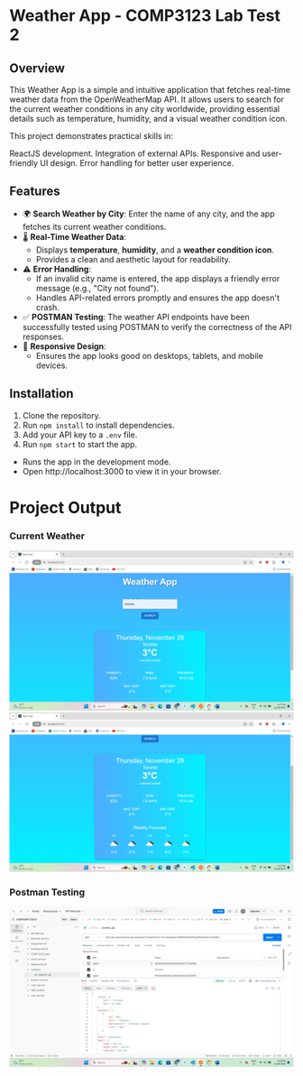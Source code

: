 # Weather App - COMP3123 Lab Test 2

## Overview
This Weather App is a simple and intuitive application that fetches real-time weather data from the OpenWeatherMap API. It allows users to search for the current weather conditions in any city worldwide, providing essential details such as temperature, humidity, and a visual weather condition icon.

This project demonstrates practical skills in:

ReactJS development.
Integration of external APIs.
Responsive and user-friendly UI design.
Error handling for better user experience.

## **Features**
- 🌍 **Search Weather by City**: Enter the name of any city, and the app fetches its current weather conditions.
- 🌡️ **Real-Time Weather Data**:
  - Displays **temperature**, **humidity**, and a **weather condition icon**.
  - Provides a clean and aesthetic layout for readability.
- ⚠️ **Error Handling**:
  - If an invalid city name is entered, the app displays a friendly error message (e.g., "City not found").
  - Handles API-related errors promptly and ensures the app doesn't crash.
- ✅ **POSTMAN Testing**: The weather API endpoints have been successfully tested using POSTMAN to verify the correctness of the API responses.
- 📱 **Responsive Design**:
  - Ensures the app looks good on desktops, tablets, and mobile devices.

## Installation
1. Clone the repository.
2. Run `npm install` to install dependencies.
3. Add your API key to a `.env` file.
4. Run `npm start` to start the app.
- Runs the app in the development mode.
- Open http://localhost:3000 to view it in your browser.

# Project Output

### Current Weather
![Current Weather Screenshot](src/images/Weather1.png)
![Current Weather Screenshot](src/images/Weather2.png)

### Postman Testing 
![Postman Testing Screenshot](src/images/POSTMAN.png)





